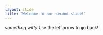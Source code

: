 ```yaml
---
layout: slide
title: "Welcome to our second slide!"
---
```

*something witty*
Use the left arrow to go back!
